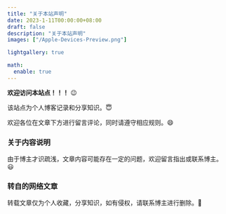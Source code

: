 ```yaml
---
title: "关于本站声明"
date: 2023-1-11T00:00:00+08:00
draft: false
description: "关于本站声明"
images: ["/Apple-Devices-Preview.png"]

lightgallery: true

math:
  enable: true
---
```

__欢迎访问本站点！！！__ :wink:

该站点为个人博客记录和分享知识。:innocent:

欢迎各位在文章下方进行留言评论，同时请遵守相应规则。:smile:

### 关于内容说明

由于博主才识疏浅，文章内容可能存在一定的问题，欢迎留言指出或联系博主。:smiley:

### 转自的网络文章

转载文章仅为个人收藏，分享知识，如有侵权，请联系博主进行删除。:bow:

